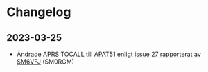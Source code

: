 
# Changelog

## 2023-03-25

* Ändrade APRS TOCALL till APAT51 enligt [issue 27 rapporterat av SM6VFJ](https://github.com/sm0rux/at-d878uv/issues/27) (SM0RGM)

